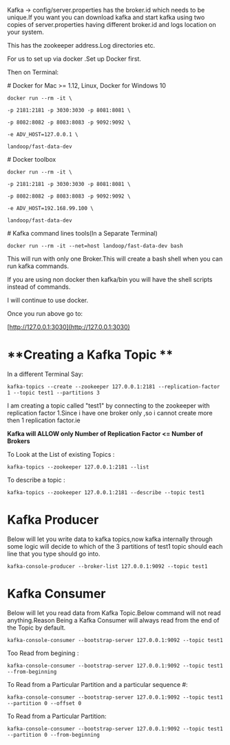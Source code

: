 Kafka -&gt; config/server.properties has the broker.id which needs to be unique.If you want you can download kafka and start kafka using two copies of server.properties having different broker.id and logs location on your system.

This has the zookeeper address.Log directories etc.

For us to set up via docker .Set up Docker first.

Then on Terminal:

\# Docker for Mac &gt;= 1.12, Linux, Docker for Windows 10

`docker run --rm -it \`

`-p 2181:2181 -p 3030:3030 -p 8081:8081 \`

`-p 8082:8082 -p 8083:8083 -p 9092:9092 \`

`-e ADV_HOST=127.0.0.1 \`

`landoop/fast-data-dev`

\# Docker toolbox

`docker run --rm -it \`

`-p 2181:2181 -p 3030:3030 -p 8081:8081 \`

`-p 8082:8082 -p 8083:8083 -p 9092:9092 \`

`-e ADV_HOST=192.168.99.100 \`

`landoop/fast-data-dev`

\# Kafka command lines tools\(In a Separate Terminal\)

```
docker run --rm -it --net=host landoop/fast-data-dev bash
```

This will run with only one Broker.This will create a bash shell when you can run kafka commands.

If you are using non docker then  kafka/bin you will have the shell scripts instead of commands.

I will continue to use docker.

Once you run above go to:

[http://127.0.0.1:3030](http://127.0.0.1:3030)

# **Creating a Kafka Topic **

In a different Terminal Say:

`kafka-topics --create --zookeeper 127.0.0.1:2181 --replication-factor 1 --topic test1 --partitions 3`

I am creating a topic called "test1" by connecting to the zookeeper with replication factor 1.Since i have one broker only ,so i cannot create more then 1 replication factor.ie

**Kafka will ALLOW only Number of Replication Factor  &lt;= Number of Brokers**

To Look  at the List of existing Topics :

`kafka-topics --zookeeper 127.0.0.1:2181 --list`

To describe  a topic :

`kafka-topics --zookeeper 127.0.0.1:2181 --describe --topic test1`

# Kafka Producer

Below will let you write data to kafka topics,now kafka internally through some logic will decide to which of the 3 partitions of test1 topic should each line that you type should go into.

`kafka-console-producer --broker-list 127.0.0.1:9092 --topic test1`

# Kafka Consumer

Below will let you read data from Kafka Topic.Below command will not read anything.Reason Being a Kafka Consumer will always read from the end of the Topic by default.

`kafka-console-consumer --bootstrap-server 127.0.0.1:9092 --topic test1`

Too Read from begining :

`kafka-console-consumer --bootstrap-server 127.0.0.1:9092 --topic test1  --from-beginning`

To Read from a Particular Partition and a particular sequence \#:

`kafka-console-consumer --bootstrap-server 127.0.0.1:9092 --topic test1 --partition 0 --offset 0`

To Read from a Particular Partition:

`kafka-console-consumer --bootstrap-server 127.0.0.1:9092 --topic test1 --partition 0 --from-beginning`

